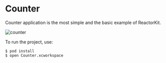 # Counter

Counter application is the most simple and the basic example of ReactorKit.

![counter](https://cloud.githubusercontent.com/assets/931655/25584276/47df107c-2ed0-11e7-9ca3-4d1407259e2d.png)

To run the project, use:

```console
$ pod install
$ open Counter.xcworkspace
```
